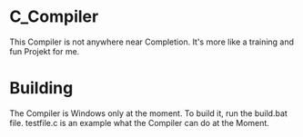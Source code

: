 # C_Compiler

This Compiler is not anywhere near Completion.
It's more like a training and fun Projekt for me.

# Building
The Compiler is Windows only at the moment.
To build it, run the build.bat file.
testfile.c is an example what the Compiler can do at the Moment.
